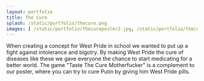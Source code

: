 ```yaml
---
layout: portfolio
title: The Cure
splash: /static/portfolio/thecure.png
images: [ /static/portfolio/thecureposter2.jpg, /static/portfolio/thecureposter1.jpg, /static/portfolio/thegame_ttcm.png, /static/portfolio/thegame_ttcm2.png ]
---
```


When creating a concept for West Pride in school we wanted to put up a fight against intolerance and bigotry. By making West Pride the cure of diseases like these we gave everyone the chance to start medicating for a better world. The game "Taste The Cure Motherfucker" is a complement to our poster, where you can try to cure Putin by giving him West Pride pills.


